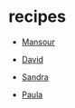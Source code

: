 # recipes

- [Mansour ](./Mansour.md)

- [David ](./david.md)

- [Sandra ](./sandra.md)

- [Paula ](./paula.md)